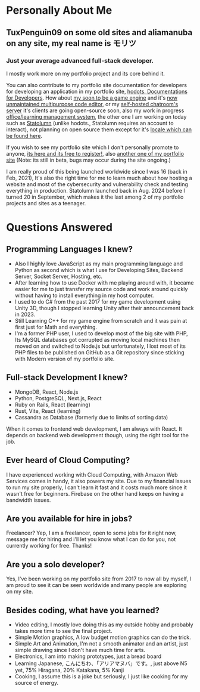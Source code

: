 # Personally About Me
## TuxPenguin09 on some old sites and aliamanuba on any site, my real name is モリツ
### Just your average advanced full-stack developer.
I mostly work more on my portfolio project and its core behind it.

You can also contribute to my portfolio site documentation for developers for developing an application in my portfolio site, [hodots. Documentations for Developers](https://github.com/leafstudiosDot/hodots-docs).
How about [my soon to be a game engine](https://github.com/leafstudiosDot/incogine) and it's [now unmaintained multipurpose code editor](https://github.com/leafstudiosDot/incogine-editor), or my [self-hosted chatroom's server](https://github.com/leafstudiosDot/decensha) it's clients are going open-source soon, also my work in progress [office/learning management system](https://github.com/leafstudiosDot/roomital), the other one I am working on today such as [Statolumn](https://statolumn.com) (unlike hodots., Statolumn requires an account to interact), not planning on open source them except for it's [locale which can be found here](https://github.com/leafstudiosDot/statolumn-locale).

If you wish to see my portfolio site which I don't personally promote to anyone, [its here and its free to register!](https://hodots.com), also [another one of my portfolio site](https://statolumn.com)
(Note: its still in beta, bugs may occur during the site ongoing.)

I am really proud of this being launched worldwide since I was 16 (back in Feb, 2021), It's also the right time for me to learn much about how hosting a website and most of the cybersecurity and vulnerability check and testing everything in production. Statolumn launched back in Aug. 2024 before I turned 20 in September, which makes it the last among 2 of my portfolio projects and sites as a teenager.

# Questions Answered
## Programming Languages I knew?
- Also I highly love JavaScript as my main programming language and Python as second which is what I use for Developing Sites, Backend Server, Socket Server, Hosting, etc.
- After learning how to use Docker with me playing around with, it became easier for me to just transfer my source code and work around quickly without having to install everything in my host computer.
- I used to do C# from the past 2017 for my game development using Unity 3D, though I stopped learning Unity after their announcement back in 2023.
- Still Learning C++ for my game engine from scratch and it was pain at first just for Math and everything.
- I'm a former PHP user, I used to develop most of the big site with PHP, Its MySQL databases got corrupted as moving local machines then moved on and switched to Node.js but unfortunately, I lost most of its PHP files to be published on GitHub as a Git repository since sticking with Modern version of my portfolio site.
## Full-stack Development I knew?
- MongoDB, React, Node.js
- Python, PostgreSQL, Next.js, React
- Ruby on Rails, React (learning)
- Rust, Vite, React (learning)
- Cassandra as Database (formerly due to limits of sorting data)

When it comes to frontend web development, I am always with React. It depends on backend web development though, using the right tool for the job.
## Ever heard of Cloud Computing?
I have experienced working with Cloud Computing, with Amazon Web Services comes in handy, it also powers my site. Due to my financial issues to run my site properly, I can't learn it fast and it costs much more since it wasn't free for beginners. Firebase on the other hand keeps on having a bandwidth issues.
## Are you available for hire in jobs?
Freelancer? Yep, I am a freelancer, open to some jobs for it right now, message me for hiring and i'll let you know what I can do for you, not currently working for free. Thanks!
## Are you a solo developer?
Yes, I've been working on my portfolio site from 2017 to now all by myself, I am proud to see it can be seen worldwide and many people are exploring on my site.
## Besides coding, what have you learned?
- Video editing, I mostly love doing this as my outside hobby and probably takes more time to see the final project.
- Simple Motion graphics, A low budget motion graphics can do the trick.
- Simple Art and Animation, I'm not a smooth animator and an artist, just simple drawing since I don't have much time for arts.
- Electronics, I am into making prototypes, just a bread board
- Learning Japanese, こんにちわ、「アリアマヌバ」です。, just above N5 yet, 75% Hiragana, 20% Katakana, 5% Kanji
- Cooking, I assume this is a joke but seriously, I just like cooking for my source of energy.
<!--
**TuxPenguin09/TuxPenguin09** is a ✨ _special_ ✨ repository because its `README.md` (this file) appears on your GitHub profile.

Here are some ideas to get you started:

- 🔭 I’m currently working on ...
- 🌱 I’m currently learning ...
- 👯 I’m looking to collaborate on ...
- 🤔 I’m looking for help with ...
- 💬 Ask me about ...
- 📫 How to reach me: ...
- 😄 Pronouns: ...
- ⚡ Fun fact: ...
-->


